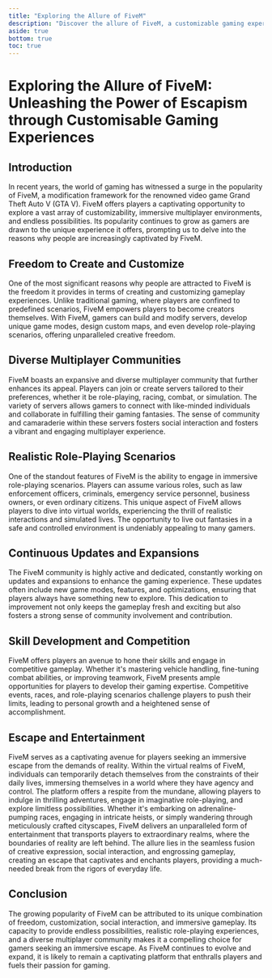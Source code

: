 ```yaml
---
title: "Exploring the Allure of FiveM"
description: "Discover the allure of FiveM, a customizable gaming experience that offers players freedom, creativity, immersive multiplayer environments, and endless possibilities."
aside: true
bottom: true
toc: true
---
```


# Exploring the Allure of FiveM: Unleashing the Power of Escapism through Customisable Gaming Experiences

## Introduction

In recent years, the world of gaming has witnessed a surge in the popularity of FiveM, a modification framework for the renowned video game Grand Theft Auto V (GTA V). FiveM offers players a captivating opportunity to explore a vast array of customizability, immersive multiplayer environments, and endless possibilities. Its popularity continues to grow as gamers are drawn to the unique experience it offers, prompting us to delve into the reasons why people are increasingly captivated by FiveM.

## Freedom to Create and Customize
One of the most significant reasons why people are attracted to FiveM is the freedom it provides in terms of creating and customizing gameplay experiences. Unlike traditional gaming, where players are confined to predefined scenarios, FiveM empowers players to become creators themselves. With FiveM, gamers can build and modify servers, develop unique game modes, design custom maps, and even develop role-playing scenarios, offering unparalleled creative freedom.

## Diverse Multiplayer Communities
FiveM boasts an expansive and diverse multiplayer community that further enhances its appeal. Players can join or create servers tailored to their preferences, whether it be role-playing, racing, combat, or simulation. The variety of servers allows gamers to connect with like-minded individuals and collaborate in fulfilling their gaming fantasies. The sense of community and camaraderie within these servers fosters social interaction and fosters a vibrant and engaging multiplayer experience.

## Realistic Role-Playing Scenarios
One of the standout features of FiveM is the ability to engage in immersive role-playing scenarios. Players can assume various roles, such as law enforcement officers, criminals, emergency service personnel, business owners, or even ordinary citizens. This unique aspect of FiveM allows players to dive into virtual worlds, experiencing the thrill of realistic interactions and simulated lives. The opportunity to live out fantasies in a safe and controlled environment is undeniably appealing to many gamers.

## Continuous Updates and Expansions
The FiveM community is highly active and dedicated, constantly working on updates and expansions to enhance the gaming experience. These updates often include new game modes, features, and optimizations, ensuring that players always have something new to explore. This dedication to improvement not only keeps the gameplay fresh and exciting but also fosters a strong sense of community involvement and contribution.

## Skill Development and Competition
FiveM offers players an avenue to hone their skills and engage in competitive gameplay. Whether it's mastering vehicle handling, fine-tuning combat abilities, or improving teamwork, FiveM presents ample opportunities for players to develop their gaming expertise. Competitive events, races, and role-playing scenarios challenge players to push their limits, leading to personal growth and a heightened sense of accomplishment.

## Escape and Entertainment
FiveM serves as a captivating avenue for players seeking an immersive escape from the demands of reality. Within the virtual realms of FiveM, individuals can temporarily detach themselves from the constraints of their daily lives, immersing themselves in a world where they have agency and control. The platform offers a respite from the mundane, allowing players to indulge in thrilling adventures, engage in imaginative role-playing, and explore limitless possibilities. Whether it's embarking on adrenaline-pumping races, engaging in intricate heists, or simply wandering through meticulously crafted cityscapes, FiveM delivers an unparalleled form of entertainment that transports players to extraordinary realms, where the boundaries of reality are left behind. The allure lies in the seamless fusion of creative expression, social interaction, and engrossing gameplay, creating an escape that captivates and enchants players, providing a much-needed break from the rigors of everyday life.

## Conclusion

The growing popularity of FiveM can be attributed to its unique combination of freedom, customization, social interaction, and immersive gameplay. Its capacity to provide endless possibilities, realistic role-playing experiences, and a diverse multiplayer community makes it a compelling choice for gamers seeking an immersive escape. As FiveM continues to evolve and expand, it is likely to remain a captivating platform that enthralls players and fuels their passion for gaming.